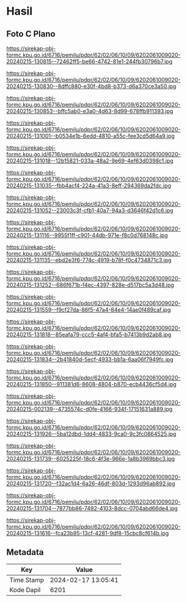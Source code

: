 # Hasil

## Foto C Plano

https://sirekap-obj-formc.kpu.go.id/6716/pemilu/pdpr/62/02/06/10/09/6202061009020-20240215-130815--72462ff5-be66-4742-81e1-244fb30796b7.jpg

https://sirekap-obj-formc.kpu.go.id/6716/pemilu/pdpr/62/02/06/10/09/6202061009020-20240215-130830--8dffc880-e30f-4bd8-b373-d6a370ce3a50.jpg

https://sirekap-obj-formc.kpu.go.id/6716/pemilu/pdpr/62/02/06/10/09/6202061009020-20240215-130853--bffc5ab0-e3a0-4d63-8d99-678ffb911393.jpg

https://sirekap-obj-formc.kpu.go.id/6716/pemilu/pdpr/62/02/06/10/09/6202061009020-20240215-131001--b0534e1b-6edd-4810-a55c-fee3cd5d64a9.jpg

https://sirekap-obj-formc.kpu.go.id/6716/pemilu/pdpr/62/02/06/10/09/6202061009020-20240215-131018--12b15821-033a-48a2-9e69-4ef63d0398c1.jpg

https://sirekap-obj-formc.kpu.go.id/6716/pemilu/pdpr/62/02/06/10/09/6202061009020-20240215-131035--fbb4acf4-224a-41a3-8eff-294369da2fdc.jpg

https://sirekap-obj-formc.kpu.go.id/6716/pemilu/pdpr/62/02/06/10/09/6202061009020-20240215-131052--23003c3f-cfb1-40a7-94a3-d3646f42d1c6.jpg

https://sirekap-obj-formc.kpu.go.id/6716/pemilu/pdpr/62/02/06/10/09/6202061009020-20240215-131116--9955f1ff-c901-44db-971e-f8c0d768148c.jpg

https://sirekap-obj-formc.kpu.go.id/6716/pemilu/pdpr/62/02/06/10/09/6202061009020-20240215-131135--ebd2e3f6-774c-4919-b78f-f0c4734871c3.jpg

https://sirekap-obj-formc.kpu.go.id/6716/pemilu/pdpr/62/02/06/10/09/6202061009020-20240215-131252--686f671b-f4ec-4397-828e-d517bc5a3d48.jpg

https://sirekap-obj-formc.kpu.go.id/6716/pemilu/pdpr/62/02/06/10/09/6202061009020-20240215-131559--f9cf27da-86f5-47a4-84e4-14ae0f489caf.jpg

https://sirekap-obj-formc.kpu.go.id/6716/pemilu/pdpr/62/02/06/10/09/6202061009020-20240215-131818--85eafa79-ccc5-4af4-bfa5-b7413b9d2ab8.jpg

https://sirekap-obj-formc.kpu.go.id/6716/pemilu/pdpr/62/02/06/10/09/6202061009020-20240215-131834--2b41840d-5ecf-4933-bb1a-6aa06f7949fc.jpg

https://sirekap-obj-formc.kpu.go.id/6716/pemilu/pdpr/62/02/06/10/09/6202061009020-20240215-131850--911381d6-8608-4804-b870-ecb4436cf5d4.jpg

https://sirekap-obj-formc.kpu.go.id/6716/pemilu/pdpr/62/02/06/10/09/6202061009020-20240215-002139--4735574c-d0fe-4166-934f-17151631a889.jpg

https://sirekap-obj-formc.kpu.go.id/6716/pemilu/pdpr/62/02/06/10/09/6202061009020-20240215-131926--5ba12dbd-1dd4-4833-9ca0-9c3fc0864525.jpg

https://sirekap-obj-formc.kpu.go.id/6716/pemilu/pdpr/62/02/06/10/09/6202061009020-20240215-131739--6025225f-18c6-4f3e-966e-1a8b3969bbc3.jpg

https://sirekap-obj-formc.kpu.go.id/6716/pemilu/pdpr/62/02/06/10/09/6202061009020-20240215-131720--f32ac1d4-6a26-46df-803d-1293d96ab892.jpg

https://sirekap-obj-formc.kpu.go.id/6716/pemilu/pdpr/62/02/06/10/09/6202061009020-20240215-131704--7877bb86-7492-4103-8dcc-0704abd66de4.jpg

https://sirekap-obj-formc.kpu.go.id/6716/pemilu/pdpr/62/02/06/10/09/6202061009020-20240215-131616--fca23b95-13cf-4281-9df8-15cbc8cf614b.jpg


## Metadata

| Key        | Value               |
| ---------- | ------------------- |
| Time Stamp | 2024-02-17 13:05:41 |
| Kode Dapil | 6201                |



